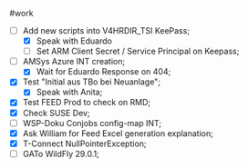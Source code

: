 #work 

- [ ] Add new scripts into V4HRDIR_TSI KeePass; 
	- [x] Speak with Eduardo
	- [ ] Set ARM Client Secret / Service Principal on Keepass;
- [ ] AMSys Azure INT creation;
	- [x] Wait for Eduardo Response on 404;
- [x] Test "Initial aus TBo bei Neuanlage";
	- [x] Speak with Anita;
- [x] Test FEED Prod to check on RMD;
- [x] Check SUSE Dev;
- [ ] WSP-Doku Conjobs config-map INT;
- [x] Ask William for Feed Excel generation explanation;
- [x] T-Connect NullPointerException;
- [ ] GATo WildFly 29.0.1;
